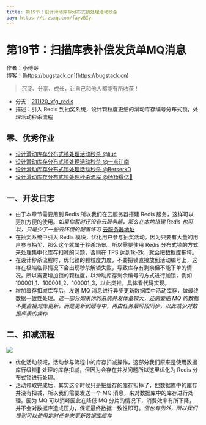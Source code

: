 ```yaml
---
title: 第19节：设计滑动库存分布式锁处理活动秒杀
pay: https://t.zsxq.com/fayvBIy
---
```


# 第19节：扫描库表补偿发货单MQ消息

作者：小傅哥
<br/>博客：[https://bugstack.cn](https://bugstack.cn)

>沉淀、分享、成长，让自己和他人都能有所收获！

- 分支：[211120_xfg_redis](https://gitcode.net/KnowledgePlanet/Lottery/-/tree/211120_xfg_redis) 
- 描述：引入 Redis 到抽奖系统，设计颗粒度更细的滑动库存编号分布式锁，处理活动秒杀流程

## 零、优秀作业

- [设计滑动库存分布式锁处理活动秒杀 @liuc](https://t.zsxq.com/06a66YBII)
- [设计滑动库存分布式锁处理活动秒杀 @一点江南](https://t.zsxq.com/06qRNBQvz)
- [设计滑动库存分布式锁处理活动秒杀 @BerserkD](https://t.zsxq.com/062r3rRZb)
- [设计滑动库存分布式锁处理秒杀流程 @杨杨得亿🙉](https://t.zsxq.com/06nqJUbEu)

## 一、开发日志

- 由于本章节需要用到 Redis 所以我们在云服务器搭建 Redis 服务，这样可以更加方便的使用。*如果你暂时还没有云服务器，那么在本地搭建 Redis 也可以，只是少了一些云环境的配置练习* [云服务器地址](https://www.aliyun.com/minisite/goods?taskPkg=1111ydsrwb&pkgSid=11388&recordId=1033318&userCode=is4kfbdt)
- 在抽奖系统中引入 Redis 模块，优化用户参与抽奖活动。因为只要有大量的用户参与抽奖，那么这个就属于秒杀场景。所以需要使用 Redis 分布式锁的方式来处理集中化库存扣减的问题，否则在 TPS 达到1k-2k，就会把数据库拖垮。
- 在设计秒杀流程时，优化锁的颗粒度力度，不要把锁直接放到活动编号上，这样在极端临界情况下会出现秒杀解锁失败，导致库存有剩余但不能下单的情况。所以需要增加锁的颗粒度，以滑动库存剩余编号的方式进行加锁，例如 100001_1、100001_2、100001_3，以此类推，具体看代码实现。
- 增加缓存扣减库存后，发送 MQ 消息进行异步更新数据库中活动库存，做最终数据一致性处理。*这一部分如果你的系统并发体量较大，还需要把 MQ 的数据不要直接对库更新，而是更新到缓存中，再由任务最阶段同步，以此减少对数据库表的操作*

## 二、扣减流程

![](https://gitcode.net/KnowledgePlanet/Lottery/-/raw/master/doc/assets/img/Part-2/19-01.png)

- 优化活动领域，活动参与流程中的库存扣减操作，这部分我们原来是使用数据库行级锁🔐 处理的库存扣减，但因为会存在并发问题所以这里优化为 Redis 分布式锁进行处理。
- 活动领取完成后，其实这个时候只是把缓存的库存扣掉了，但数据库中的库存并没有扣减，所以我们需要发送一个 MQ 消息，来对数据库中的库存进行处理。因为 MQ 可以消峰因此在降低 MQ 分片的情况下，消费效率有所下降，并不会对数据库造成压力，保证最终数据一致性即可。*但也有例外，所以我们提到可以使用定时任务来更新数据库库存*